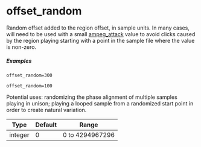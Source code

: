 ---
---
# offset_random

Random offset added to the region offset, in sample units. In many cases, will
need to be used with a small [ampeg_attack](ampeg_attack) value to avoid clicks
caused by the region playing starting with a point in the sample file where the
value is non-zero.

##### Examples

```
offset_random=300

offset_random=100
```

Potential uses: randomizing the phase alignment of multiple samples playing in
unison; playing a looped sample from a randomized start point in order to create
natural variation.

| Type    | Default | Range           |
| ---     | ---     | ---             |
| integer | 0       | 0 to 4294967296 |
